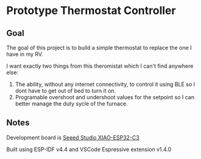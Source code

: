 # Prototype Thermostat Controller

## Goal
The goal of this project is to build a simple thermostat to replace the one I have in my RV.

I want exactly two things from this theromistat which I can't find anywhere else:

1. The ability, without any internet connectivity, to control it using BLE so I dont have to get out of bed to turn it on.
2. Programable overshoot and undershoot values for the setpoint so I can better manage the duty sycle of the furnace. 

## Notes
Development board is [Seeed Studio XIAO-ESP32-C3](https://www.seeedstudio.com/Seeed-XIAO-ESP32C3-p-5431.html)

Built using ESP-IDF v4.4 and VSCode Espressive extension v1.4.0

